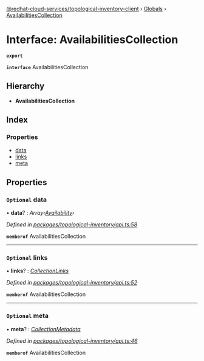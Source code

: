 [@redhat-cloud-services/topological-inventory-client](../README.md) › [Globals](../globals.md) › [AvailabilitiesCollection](availabilitiescollection.md)

# Interface: AvailabilitiesCollection

**`export`** 

**`interface`** AvailabilitiesCollection

## Hierarchy

* **AvailabilitiesCollection**

## Index

### Properties

* [data](availabilitiescollection.md#optional-data)
* [links](availabilitiescollection.md#optional-links)
* [meta](availabilitiescollection.md#optional-meta)

## Properties

### `Optional` data

• **data**? : *Array‹[Availability](availability.md)›*

*Defined in [packages/topological-inventory/api.ts:58](https://github.com/fhlavac/javascript-clients/blob/master/packages/topological-inventory/api.ts#L58)*

**`memberof`** AvailabilitiesCollection

___

### `Optional` links

• **links**? : *[CollectionLinks](collectionlinks.md)*

*Defined in [packages/topological-inventory/api.ts:52](https://github.com/fhlavac/javascript-clients/blob/master/packages/topological-inventory/api.ts#L52)*

**`memberof`** AvailabilitiesCollection

___

### `Optional` meta

• **meta**? : *[CollectionMetadata](collectionmetadata.md)*

*Defined in [packages/topological-inventory/api.ts:46](https://github.com/fhlavac/javascript-clients/blob/master/packages/topological-inventory/api.ts#L46)*

**`memberof`** AvailabilitiesCollection
